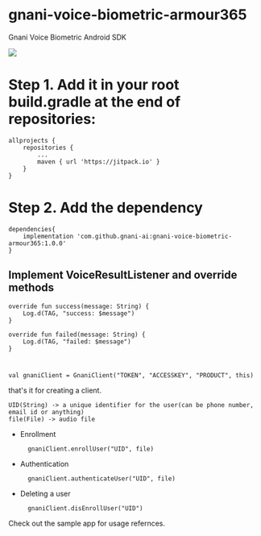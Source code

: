 # gnani-voice-biometric-armour365
Gnani Voice Biometric Android SDK

[![](https://jitpack.io/v/gnani-ai/gnani-voice-biometric-armour365.svg)](https://jitpack.io/#gnani-ai/gnani-voice-biometric-armour365)

# Step 1. Add it in your root build.gradle at the end of repositories:



	allprojects {
		repositories {
			...
			maven { url 'https://jitpack.io' }
		}
	}


# Step 2. Add the dependency


	
	dependencies{
		implementation 'com.github.gnani-ai:gnani-voice-biometric-armour365:1.0.0'
	}
	

## Implement VoiceResultListener and override methods

	
	override fun success(message: String) {
		Log.d(TAG, "success: $message")
	}

	override fun failed(message: String) {
		Log.d(TAG, "failed: $message")
	}

#
	val gnaniClient = GnaniClient("TOKEN", "ACCESSKEY", "PRODUCT", this)
	

that's it for creating a client.

	UID(String) -> a unique identifier for the user(can be phone number, email id or anything)
	file(File) -> audio file


* Enrollment

		gnaniClient.enrollUser("UID", file)

* Authentication

		gnaniClient.authenticateUser("UID", file)

* Deleting a user

		gnaniClient.disEnrollUser("UID")

Check out the sample app for usage refernces. 
